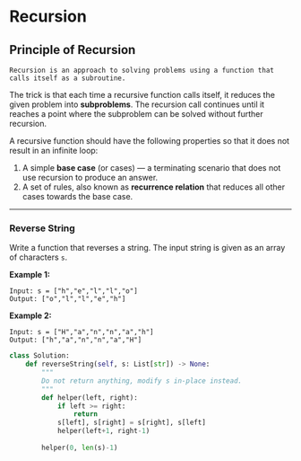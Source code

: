 # Recursion

## Principle of Recursion

```Recursion is an approach to solving problems using a function that calls itself as a subroutine.```

The trick is that each time a recursive function calls itself, it reduces the given problem into __subproblems__. The recursion call continues until it reaches a point where the subproblem can be solved without further recursion.

A recursive function should have the following properties so that it does not result in an infinite loop:

  1. A simple __base case__ (or cases) — a terminating scenario that does not use recursion to produce an answer.
  2. A set of rules, also known as __recurrence relation__ that reduces all other cases towards the base case.

---

### Reverse String

Write a function that reverses a string. The input string is given as an array of characters ```s```.

__Example 1:__
```
Input: s = ["h","e","l","l","o"]
Output: ["o","l","l","e","h"]
```

__Example 2:__
```
Input: s = ["H","a","n","n","a","h"]
Output: ["h","a","n","n","a","H"]
```

```Python
class Solution:
    def reverseString(self, s: List[str]) -> None:
        """
        Do not return anything, modify s in-place instead.
        """
        def helper(left, right):
            if left >= right:
                return
            s[left], s[right] = s[right], s[left]
            helper(left+1, right-1)
        
        helper(0, len(s)-1)
```
